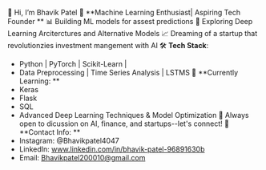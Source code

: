 👋 Hi, I’m Bhavik Patel
🚀 **Machine Learning Enthusiast| Aspiring Tech Founder **
📊 Building ML models for assest predictions
🤖 Exploring Deep Learning Arciterctures and Alternative Models
📈 Dreaming of a startup that revolutionzies investment mangement with AI
🛠️ **Tech Stack**:
- Python | PyTorch | Scikit-Learn |
- Data Preprocessing | Time Series Analysis | LSTMS
🧠 **Currently Learning: **
- Keras
- Flask
- SQL
- Advanced Deep Learning Techniques & Model Optimization
📩 Always open to dicussion on AI, finance, and startups--let's connect!
💬 **Contact Info: **
- Instagram: @Bhavikpatel4047
- LinkedIn: www.linkedin.com/in/bhavik-patel-96891630b
- Email: Bhavikpatel200010@gmail.com
  
<!---
BP1000/BP1000 is a ✨ special ✨ repository because its `README.md` (this file) appears on your GitHub profile.
You can click the Preview link to take a look at your changes.
--->
